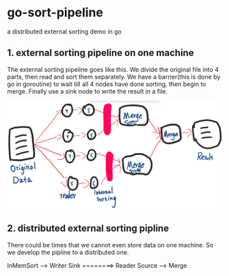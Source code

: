 # go-sort-pipeline
a distributed external sorting demo in go

## 1. external sorting pipeline on one machine
The external sorting pipeline goes like this. We divide the original file into 4 parts, then read and sort them separately. We have a barrier(this is done by go in goroutine) to wait till all 4 nodes have done sorting, then begin to merge. Finally use a sink node to write the result in a file.

![pipeline](https://github.com/yngyuan/go-sort-pipeline/blob/master/pipeline.png?raw=true)

## 2. distributed external sorting pipline
There could be times that we cannot even store data on one machine. So we develop the pipline to a distributed one.

InMemSort --> Writer Sink ========> Reader Source --> Merge

                     


